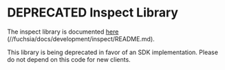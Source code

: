 
# DEPRECATED Inspect Library

The inspect library is documented [here][inspect]
(//fuchsia/docs/development/inspect/README.md).

This library is being deprecated in favor of an SDK implementation. Please do not depend on this code for new clients.

<!-- xrefs -->
[inspect]: /docs/development/inspect/README.md
